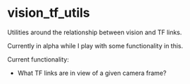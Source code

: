 # vision_tf_utils
Utilities around the relationship between vision and TF links.

Currently in alpha while I play with some functionality in this.

Current functionality:
- What TF links are in view of a given camera frame?
